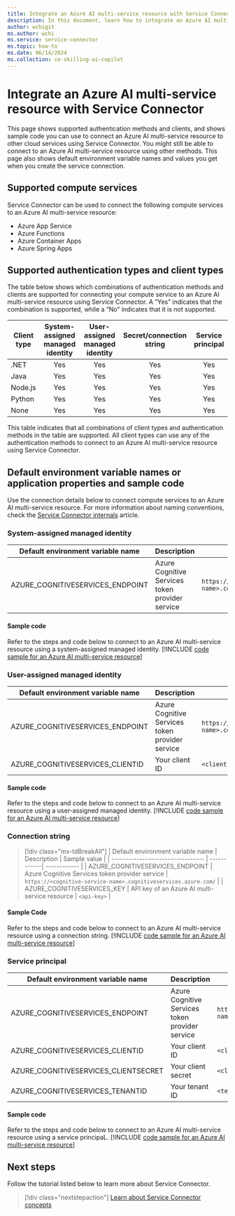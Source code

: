 ```yaml
---
title: Integrate an Azure AI multi-service resource with Service Connector
description: In this document, learn how to integrate an Azure AI multi-service resource into your application with Service Connector
author: wchigit
ms.author: wchi
ms.service: service-connector
ms.topic: how-to
ms.date: 06/14/2024
ms.collection: ce-skilling-ai-copilot
---
```


# Integrate an Azure AI multi-service resource with Service Connector

This page shows supported authentication methods and clients, and shows sample code you can use to connect an Azure AI multi-service resource to other cloud services using Service Connector. You might still be able to connect to an Azure AI multi-service resource using other methods. This page also shows default environment variable names and values you get when you create the service connection. 

## Supported compute services

Service Connector can be used to connect the following compute services to an Azure AI multi-service resource:

- Azure App Service
- Azure Functions
- Azure Container Apps
- Azure Spring Apps

## Supported authentication types and client types

The table below shows which combinations of authentication methods and clients are supported for connecting your compute service to an Azure AI multi-service resource using Service Connector. A “Yes” indicates that the combination is supported, while a “No” indicates that it is not supported.


| Client type | System-assigned managed identity | User-assigned managed identity | Secret/connection string | Service principal |
|-------------|:--------------------------------:|:------------------------------:|:------------------------:|:-----------------:|
| .NET        |                Yes               |               Yes              |            Yes           |        Yes        |
| Java        |                Yes               |               Yes              |            Yes           |        Yes        |
| Node.js     |                Yes               |               Yes              |            Yes           |        Yes        |
| Python      |                Yes               |               Yes              |            Yes           |        Yes        |
| None        |                Yes               |               Yes              |            Yes           |        Yes        |

This table indicates that all combinations of client types and authentication methods in the table are supported. All client types can use any of the authentication methods to connect to an Azure AI multi-service resource using Service Connector.

## Default environment variable names or application properties and sample code

Use the connection details below to connect compute services to an Azure AI multi-service resource. For more information about naming conventions, check the [Service Connector internals](concept-service-connector-internals.md#configuration-naming-convention) article.

### System-assigned managed identity

| Default environment variable name | Description                  | Sample value                                     |
| --------------------------------- | ---------------------------- | ------------------------------------------------ |
| AZURE_COGNITIVESERVICES_ENDPOINT | Azure Cognitive Services token provider service |  `https://<cognitive-service-name>.cognitiveservices.azure.com/` |

#### Sample code
Refer to the steps and code below to connect to an Azure AI multi-service resource using a system-assigned managed identity.
[!INCLUDE [code sample for an Azure AI multi-service resource](./includes/code-cognitive-me-id.md)]

### User-assigned managed identity

| Default environment variable name | Description                | Sample value                                    |
| --------------------------------- | -------------------------- | ----------------------------------------------- |
| AZURE_COGNITIVESERVICES_ENDPOINT | Azure Cognitive Services token provider service |  `https://<cognitive-service-name>.cognitiveservices.azure.com/` |
| AZURE_COGNITIVESERVICES_CLIENTID   | Your client ID             | `<client-ID>`                                 |

#### Sample code
Refer to the steps and code below to connect to an Azure AI multi-service resource using a user-assigned managed identity.
[!INCLUDE [code sample for an Azure AI multi-service resource](./includes/code-cognitive-me-id.md)]

### Connection string

> [!div class="mx-tdBreakAll"]
> | Default environment variable name | Description | Sample value |
> | --------------------------------- | ------------| ------------ |
> | AZURE_COGNITIVESERVICES_ENDPOINT | Azure Cognitive Services token provider service |  `https://<cognitive-service-name>.cognitiveservices.azure.com/` |
> | AZURE_COGNITIVESERVICES_KEY | API key of an Azure AI multi-service resource | `<api-key>` |

#### Sample Code 
Refer to the steps and code below to connect to an Azure AI multi-service resource using a connection string.
[!INCLUDE [code sample for an Azure AI multi-service resource](./includes/code-cognitive-secret.md)]


### Service principal

| Default environment variable name   | Description                | Sample value                                   |
| ----------------------------------- | -------------------------- | ---------------------------------------------- |
| AZURE_COGNITIVESERVICES_ENDPOINT | Azure Cognitive Services token provider service |  `https://<cognitive-service-name>.cognitiveservices.azure.com/` |
| AZURE_COGNITIVESERVICES_CLIENTID     | Your client ID             | `<client-ID>`                                |
| AZURE_COGNITIVESERVICES_CLIENTSECRET | Your client secret         | `<client-secret>`                            |
| AZURE_COGNITIVESERVICES_TENANTID     | Your tenant ID             | `<tenant-ID>`                                |

#### Sample code
Refer to the steps and code below to connect to an Azure AI multi-service resource using a service principaL.
[!INCLUDE [code sample for an Azure AI multi-service resource](./includes/code-cognitive-me-id.md)]

## Next steps

Follow the tutorial listed below to learn more about Service Connector.

> [!div class="nextstepaction"]
> [Learn about Service Connector concepts](./concept-service-connector-internals.md)
